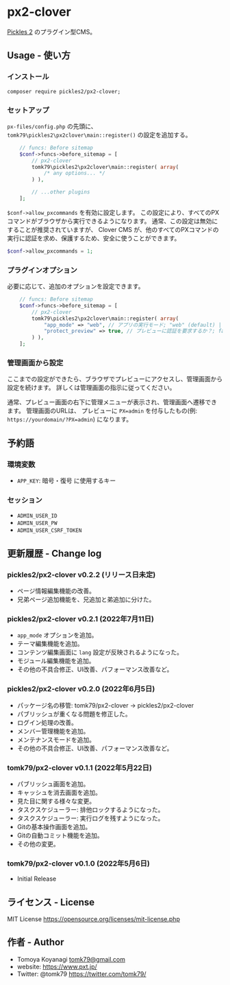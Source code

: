 # px2-clover

[Pickles 2](https://pickles2.pxt.jp/) のプラグイン型CMS。


## Usage - 使い方

### インストール

```
composer require pickles2/px2-clover;
```

### セットアップ

`px-files/config.php` の先頭に、 `tomk79\pickles2\px2clover\main::register()` の設定を追加する。

```php
	// funcs: Before sitemap
	$conf->funcs->before_sitemap = [
		// px2-clover
		tomk79\pickles2\px2clover\main::register( array(
			/* any options... */
		) ),

		// ...other plugins
	];
```


`$conf->allow_pxcommands` を有効に設定します。
この設定により、すべてのPXコマンドがブラウザから実行できるようになります。
通常、この設定は無効にすることが推奨されていますが、 Clover CMS が、他のすべてのPXコマンドの実行に認証を求め、保護するため、安全に使うことができます。

```php
$conf->allow_pxcommands = 1;
```

### プラグインオプション

必要に応じて、追加のオプションを設定できます。

```php
	// funcs: Before sitemap
	$conf->funcs->before_sitemap = [
		// px2-clover
		tomk79\pickles2\px2clover\main::register( array(
			"app_mode" => "web", // アプリの実行モード; "web" (default) | "desktop"
			"protect_preview" => true, // プレビューに認証を要求するか？; false (default) | true
		) ),
	];
```


### 管理画面から設定

ここまでの設定ができたら、ブラウザでプレビューにアクセスし、管理画面から設定を続けます。
詳しくは管理画面の指示に従ってください。

通常、プレビュー画面の右下に管理メニューが表示され、管理画面へ遷移できます。
管理画面のURLは、 プレビューに `PX=admin` を付与したもの(例: `https://yourdomain/?PX=admin`) になります。


## 予約語

### 環境変数

- `APP_KEY`: 暗号・復号 に使用するキー

### セッション

- `ADMIN_USER_ID`
- `ADMIN_USER_PW`
- `ADMIN_USER_CSRF_TOKEN`


## 更新履歴 - Change log

### pickles2/px2-clover v0.2.2 (リリース日未定)

- ページ情報編集機能の改善。
- 兄弟ページ追加機能を、兄追加と弟追加に分けた。

### pickles2/px2-clover v0.2.1 (2022年7月11日)

- `app_mode` オプションを追加。
- テーマ編集機能を追加。
- コンテンツ編集画面に `lang` 設定が反映されるようになった。
- モジュール編集機能を追加。
- その他の不具合修正、UI改善、パフォーマンス改善など。

### pickles2/px2-clover v0.2.0 (2022年6月5日)

- パッケージ名の移管: tomk79/px2-clover -> pickles2/px2-clover
- パブリッシュが重くなる問題を修正した。
- ログイン処理の改善。
- メンバー管理機能を追加。
- メンテナンスモードを追加。
- その他の不具合修正、UI改善、パフォーマンス改善など。

### tomk79/px2-clover v0.1.1 (2022年5月22日)

- パブリッシュ画面を追加。
- キャッシュを消去画面を追加。
- 見た目に関する様々な変更。
- タスクスケジューラー: 排他ロックするようになった。
- タスクスケジューラー: 実行ログを残すようになった。
- Gitの基本操作画面を追加。
- Gitの自動コミット機能を追加。
- その他の変更。

### tomk79/px2-clover v0.1.0 (2022年5月6日)

- Initial Release



## ライセンス - License

MIT License https://opensource.org/licenses/mit-license.php


## 作者 - Author

- Tomoya Koyanagi <tomk79@gmail.com>
- website: <https://www.pxt.jp/>
- Twitter: @tomk79 <https://twitter.com/tomk79/>
